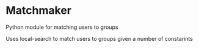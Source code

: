 # Matchmaker
Python module for matching users to groups

Uses local-search to match users to groups given a number of constarints
